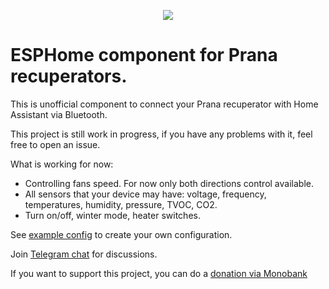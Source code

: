 

<p align="center">
  <img src="https://github.com/user-attachments/assets/079fb51a-f3aa-4f1f-81bd-9c83952730d6" />
</p>

# ESPHome component for Prana recuperators.

This is unofficial component to connect your Prana recuperator with Home Assistant via Bluetooth.

This project is still work in progress, if you have any problems with it, feel free to open an issue.

What is working for now:
  - Controlling fans speed. For now only both directions control available.
  - All sensors that your device may have: voltage, frequency, temperatures, humidity, pressure, TVOC, CO2.
  - Turn on/off, winter mode, heater switches.


See [example config](https://github.com/voed/esphome_prana_ble/blob/master/prana_conf_example.yaml) to create your own configuration.

Join [Telegram chat](https://t.me/esphome_prana) for discussions.

If you want to support this project, you can do a [donation via Monobank](https://send.monobank.ua/jar/Lw9tQQ2XL)
